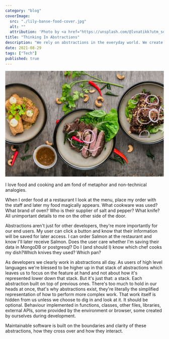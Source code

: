 ```yaml
---
category: "blog"
coverImage:
  src: "./lily-banse-food-cover.jpg"
  alt: ""
  attribution: 'Photo by <a href="https://unsplash.com/@lvnatikk?utm_source=unsplash&utm_medium=referral&utm_content=creditCopyText">Lily Banse</a> on <a href="https://unsplash.com/s/photos/restaurant-menu?utm_source=unsplash&utm_medium=referral&utm_content=creditCopyText">Unsplash</a>'
title: "Thinking In Abstractions"
description: "We rely on abstractions in the everyday world. We create more when writing code so be thoughtful about them."
date: 2021-08-29
tags: ["Tech"]
published: true
---
```


![Image of 3 dishes of fishcakes, sliced beef salad and something brown. By Lily Banse.](./lily-banse-food-cover.jpg "Image by Lily Banse")

I love food and cooking and am fond of metaphor and non-technical analogies.

When I order food at a restaurant I look at the menu, place my order with the staff and later my food magically appears. What cookware was used? What brand of oven? Who is their supplier of salt and pepper? What knife? All unimportant details to me on the other side of the door.

Abstractions aren't just for other developers, they're more importantly for our end users. My user can click a button and know that their information will be saved for later access. I can order Salmon at the restaurant and know I'll later receive Salmon. Does the user care whether I'm saving their data in MongoDB or postgresql? Do I (and should I) know which chef cooks my dish?Which knives they used? Which pan?

As developers we clearly work in abstractions all day. As users of high level languages we're blessed to be higher up in that stack of abstractions which leaves us to focus on the feature at hand and not about how it's represented lower down that stack. But it's just that: a stack. Each abstraction built on top of previous ones. There's too much to hold in our heads at once, that's why abstractions exist, they're literally the simplified representation of how to perform more complex work. That work itself is hidden from us unless we choose to dig in and look at it. It should be optional. Behaviour implemented in functions, classes, other files, libraries, external APIs, some provided by the environment or browser, some created by ourselves during development.

Maintainable software is built on the boundaries and clarity of these abstractions, how they cross over and how they interact.
